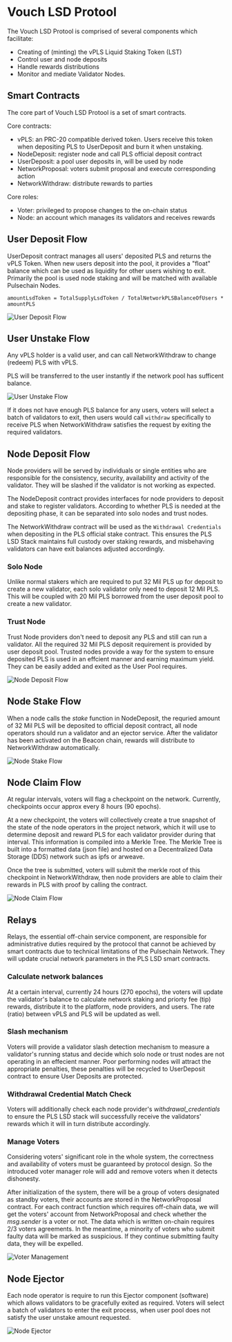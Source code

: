 # Vouch LSD Protool

The Vouch LSD Protool is comprised of several components which facilitate:
- Creating of (minting) the vPLS Liquid Staking Token (LST)
- Control user and node deposits
- Handle rewards distributions
- Monitor and mediate Validator Nodes.


## Smart Contracts

The core part of Vouch LSD Protool is a set of smart contracts.

Core contracts:

- vPLS: an PRC-20 compatible derived token. Users receive this token when depositing PLS to UserDeposit and burn it when unstaking.
- NodeDeposit: register node and call PLS official deposit contract
- UserDeposit: a pool user deposits in, will be used by node
- NetworkProposal: voters submit proposal and execute corresponding action
- NetworkWithdraw: distribute rewards to parties

Core roles:

- Voter: privileged to propose changes to the on-chain status
- Node: an account which manages its validators and receives rewards

## User Deposit Flow

UserDeposit contract manages all users' deposited PLS and returns the vPLS Token. When new users deposit into the pool, it provides a "float" balance which can be used as liquidity for other users wishing to exit. Primarily the pool is used node staking and will be matched with available Pulsechain Nodes.

`amountLsdToken = TotalSupplyLsdToken / TotalNetworkPLSBalanceOfUsers * amountPLS`

![User Deposit Flow](/image/userdepositflow.png 'User Deposit Flow')

## User Unstake Flow

Any vPLS holder is a valid user, and can call NetworkWithdraw to change (redeem) PLS with vPLS. 

PLS will be transferred to the user instantly if the network pool has sufficent balance.

![User Unstake Flow](/image/userunstakeflow.png 'User Unstake Flow')

If it does not have enough PLS balance for any users, voters will select a batch of validators to exit, then users would call `withdraw` specifically to receive PLS when NetworkWithdraw satisfies the request by exiting the required validators.

## Node Deposit Flow

Node providers will be served by individuals or single entities who are responsible for the consistency, security, availability and activity of the validator. They will be slashed if the validator is not working as expected.

The NodeDeposit contract provides interfaces for node providers to deposit and stake to register validators. According to whether PLS is needed at the depositing phase, it can be separated into solo nodes and trust nodes.

The NetworkWithdraw contract will be used as the `Withdrawal Credentials` when depositing in the PLS official stake contract. This ensures the PLS LSD Stack maintains full custody over staking rewards, and misbehaving validators can have exit balances adjusted accordingly. 

### Solo Node

Unlike normal stakers which are required to put 32 Mil PLS up for deposit to create a new validator, each solo validator only need to deposit 12 Mil PLS. This will be coupled with 20 Mil PLS borrowed from the user deposit pool to create a new validator. 

### Trust Node

Trust Node providers don't need to deposit any PLS and still can run a validator. All the required 32 Mil PLS deposit requirement is provided by user deposit pool. Trusted nodes provide a way for the system to ensure deposited PLS is used in an effcient manner and earning maximum yield. They can be easily added and exited as the User Pool requires.

![Node Deposit Flow](/image/trustnode.png 'Node Deposit Flow')

## Node Stake Flow

When a node calls the *stake* function in NodeDeposit, the requried amount of 32 Mil PLS will be deposited to official deposit contract, all node operators should run a validator and an ejector service. After the validator has been activated on the Beacon chain, rewards will distribute to NetworkWithdraw automatically.

![Node Stake Flow](/image/nodestakeflow.png 'Node Stake Flow')

## Node Claim Flow

At regular intervals, voters will flag a checkpoint on the network. Currently, checkpoints occur approx every 8 hours (90 epochs).

At a new checkpoint, the voters will collectively create a true snapshot of the state of the node operators in the project network, which it will use to determine deposit and reward PLS for each validator provider during that interval. This information is compiled into a Merkle Tree. The Merkle Tree is built into a formatted data (json file) and hosted on a Decentralized Data Storage (DDS) network such as ipfs or arweave.

Once the tree is submitted, voters will submit the merkle root of this checkpoint in NetworkWithdraw, then node providers are able to claim their rewards in PLS with proof by calling the contract.

![Node Claim Flow](/image/userdepositflow.png 'Node Claim Flow')

## Relays

Relays, the essential off-chain service component, are responsible for administrative duties required by the protocol that cannot be achieved by smart contracts due to technical limitations of the Pulsechain Network. They will update crucial network parameters in the PLS LSD smart contracts.

### Calculate network balances

At a certain interval, currently 24 hours (270 epochs), the voters will update the validator's balance to calculate network staking and priorty fee (tip) rewards, distribute it to the platform, node providers, and users. The rate (ratio) between vPLS and PLS will be updated as well.

### Slash mechanism

Voters will provide a validator slash detection mechanism to measure a validator's running status and decide which solo node or trust nodes are not operating in an effecient manner. Poor performing nodes will attract the appropriate penalties, these penalties will be recycled to UserDeposit contract to ensure User Deposits are protected.

### Withdrawal Credential Match Check

Voters will additionally check each node provider's *withdrawal_credentials* to ensure the PLS LSD stack will successfully receive the validators' rewards which it will in turn distribute accordingly.

### Manage Voters

Considering voters' significant role in the whole system, the correctness and availability of voters must be guaranteed by protocol design. So the introduced voter manager role will add and remove voters when it detects dishonesty.

After initialization of the system, there will be a group of voters designated as standby voters, their accounts are stored in the NetworkProposal contract. For each contract function which requires off-chain data, we will get the voters' account from NetworkProposal and check whether the *msg.sender* is a voter or not. The data which is written on-chain requires 2/3 voters agreements. In the meantime, a minority of voters who submit faulty data will be marked as suspicious. If they continue submitting faulty data, they will be expelled.

![Voter Management](/image/managevote.png 'Voter Management')

## Node Ejector

Each node operator is require to run this Ejector component (software) which allows validators to be gracefully exited as required. Voters will select a batch of validators to enter the exit process, when user pool does not satisfy the user unstake amount requested.

![Node Ejector](/image/nodeenjector.png 'Node Ejector')